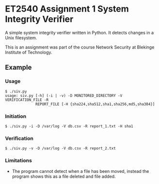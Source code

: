 # ET2540 Assignment 1 System Integrity Verifier
A simple system integrity verifier written in Python. It detects changes in a Unix filesystem.

This is an assignment was part of the course Network Security at Blekinge Institute of Technology.

## Example
### Usage
```
$ ./siv.py
usage: siv.py [-h] (-i | -v) -D MONITORED_DIRECTORY -V VERIFICATION_FILE -R
              REPORT_FILE [-H {sha224,sha512,sha1,sha256,md5,sha384}]
```

### Initiation
```
$ ./siv.py -i -D /var/log -V db.csv -R report_1.txt -H sha1
```

### Verification
```
$ ./siv.py -v -D /var/log -V db.csv -R report_2.txt
```

### Limitations
* The program cannot detect when a file has been moved, instead the program shows this as a file deleted and file added.
